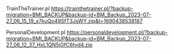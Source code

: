 



TrainTheTrainer.pl 
https://trainthetrainer.pl/?backup-migration=BMI_BACKUP&backup-id=BM_Backup_2023-07-27_06_15_19_x7kuQo49SfT3JsWY.zip&t=1690438538187

PersonalDevelopment.pl
https://personaldevelopment.pl/?backup-migration=BMI_BACKUP&backup-id=BM_Backup_2023-07-27_06_12_37_HxL1QN5jGfC6tyd4.zip


